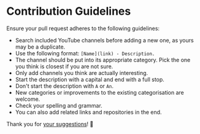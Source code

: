 # Contribution Guidelines
Ensure your pull request adheres to the following guidelines:
- Search included YouTube channels before adding a new one, as yours may be a duplicate.
- Use the following format: `[Name](link) - Description.`
- The channel should be put into its appropriate category. Pick the one you think is closest if you are not sure.
- Only add channels you think are actually interesting.
- Start the description with a capital and end with a full stop.
- Don't start the description with `A` or `An`.
- New categories or improvements to the existing categorisation are welcome.
- Check your spelling and grammar.
- You can also add related links and repositories in the end.

Thank you for [your suggestions](../../edit/master/readme.md)! 💜
